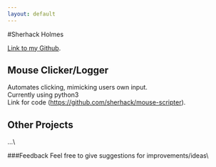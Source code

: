 ```yaml
---
layout: default
---
```


#Sherhack Holmes

[Link to my Github](https://github.com/sherhack).

## Mouse Clicker/Logger
Automates clicking, mimicking users own input.\
Currently using python3\
Link for code (https://github.com/sherhack/mouse-scripter).

## Other Projects
...\

###Feedback
Feel free to give suggestions for improvements/ideas\
